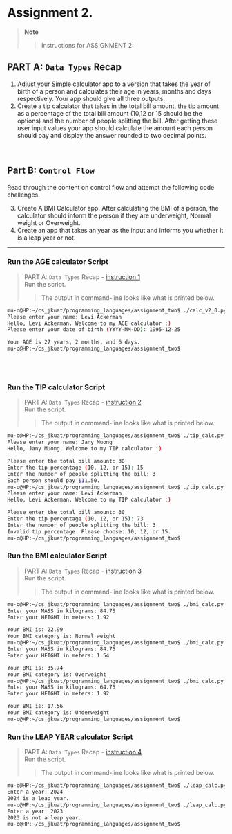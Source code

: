 # Assignment 2.

> **Note**  
>> Instructions for ASSIGNMENT 2:   


## PART A: `Data Types` Recap 

1. Adjust your Simple calculator app to a version that takes the year of birth of a person and 
calculates their age in years, months and days respectively. Your app should give all three 
outputs.
2. Create a tip calculator that takes in the total bill amount, the tip amount as a percentage of the total bill amount (10,12 or 15 should be the options) and the number of people 
splitting the bill. After getting these user input values your app should calculate the
amount each person should pay and display the answer rounded to two decimal points.  
<br>

## Part B: `Control Flow`
Read through the content on control flow and attempt the following code challenges.  

3. Create A BMI Calculator app. After calculating the BMI of a person, the calculator should 
inform the person if they are underweight, Normal weight or Overweight.
4. Create an app that takes an year as the input and informs you whether it is a leap year or 
not.


---
### Run the AGE calculator Script
> PART A: `Data Types` Recap - [instruction 1]()  
> Run the script.  
>> The output in command-line looks like what is printed below.  

```bash
mu-o@HP:~/cs_jkuat/programming_languages/assignment_two$ ./calc_v2_0.py
Please enter your name: Levi Ackerman
Hello, Levi Ackerman. Welcome to my AGE calculator :)
Please enter your date of birth (YYYY-MM-DD): 1995-12-25

Your AGE is 27 years, 2 months, and 6 days.
mu-o@HP:~/cs_jkuat/programming_languages/assignment_two$
```
<br><br>


### Run the TIP calculator Script
> PART A: `Data Types` Recap - [instruction 2]()  
> Run the script.  
>> The output in command-line looks like what is printed below.  

```bash
mu-o@HP:~/cs_jkuat/programming_languages/assignment_two$ ./tip_calc.py
Please enter your name: Jany Muong
Hello, Jany Muong. Welcome to my TIP calculator :)

Please enter the total bill amount: 30
Enter the tip percentage (10, 12, or 15): 15
Enter the number of people splitting the bill: 3
Each person should pay $11.50.
mu-o@HP:~/cs_jkuat/programming_languages/assignment_two$ ./tip_calc.py
Please enter your name: Levi Ackerman
Hello, Levi Ackerman. Welcome to my TIP calculator :)

Please enter the total bill amount: 30
Enter the tip percentage (10, 12, or 15): 73
Enter the number of people splitting the bill: 3
Invalid tip percentage. Please choose: 10, 12, or 15.
mu-o@HP:~/cs_jkuat/programming_languages/assignment_two$
```


### Run the BMI calculator Script
> PART A: `Data Types` Recap - [instruction 3]()  
> Run the script.  
>> The output in command-line looks like what is printed below.  

```bash
mu-o@HP:~/cs_jkuat/programming_languages/assignment_two$ ./bmi_calc.py
Enter your MASS in kilograms: 84.75
Enter your HEIGHT in meters: 1.92

Your BMI is: 22.99
Your BMI category is: Normal weight
mu-o@HP:~/cs_jkuat/programming_languages/assignment_two$ ./bmi_calc.py
Enter your MASS in kilograms: 84.75
Enter your HEIGHT in meters: 1.54

Your BMI is: 35.74
Your BMI category is: Overweight
mu-o@HP:~/cs_jkuat/programming_languages/assignment_two$ ./bmi_calc.py
Enter your MASS in kilograms: 64.75
Enter your HEIGHT in meters: 1.92

Your BMI is: 17.56
Your BMI category is: Underweight
mu-o@HP:~/cs_jkuat/programming_languages/assignment_two$
```


### Run the LEAP YEAR calculator Script
> PART A: `Data Types` Recap - [instruction 4]()  
> Run the script.  
>> The output in command-line looks like what is printed below.  
```bash
mu-o@HP:~/cs_jkuat/programming_languages/assignment_two$ ./leap_calc.py
Enter a year: 2024
2024 is a leap year.
mu-o@HP:~/cs_jkuat/programming_languages/assignment_two$ ./leap_calc.py
Enter a year: 2023
2023 is not a leap year.
mu-o@HP:~/cs_jkuat/programming_languages/assignment_two$
```
